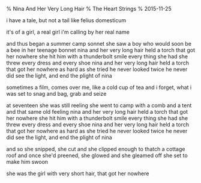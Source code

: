 % Nina And Her Very Long Hair
% The Heart Strings
% 2015-11-25

i have a tale, but not a tail
like felius domesticum

it's of a girl, a real girl
i'm calling by her real name

and thus began
a summer camp sonnet
she saw a boy who would soon be
a bee in her teenage bonnet
nina and her very long hair
held a torch that got her nowhere
she hit him with a thunderbolt smile
every thing she had she threw
every dress and every shoe
nina and her very long hair
held a torch that got her nowhere
as hard as she tried
he never looked twice
he never did see the light,
and end the plight of nina

sometimes a film, comes over me,
like a cold cup of tea
and i forget, what i was set
to snag and bag, grab and seize

at seventeen
she was still reeling
she went to camp
with a comb and a tent
and that same old feeling
nina and her very long hair
held a torch that got her nowhere
she hit him with a thunderbolt smile
every thing she had she threw
every dress and every shoe
nina and her very long hair
held a torch that got her nowhere
as hard as she tried
he never looked twice
he never did see the light,
and end the plight of nina

and so she snipped,
she cut and she clipped
enough to thatch a cottage roof
and once she'd preened,
she glowed and she gleamed
off she set to make him swoon

she was the girl with very short hair,
that got her nowhere